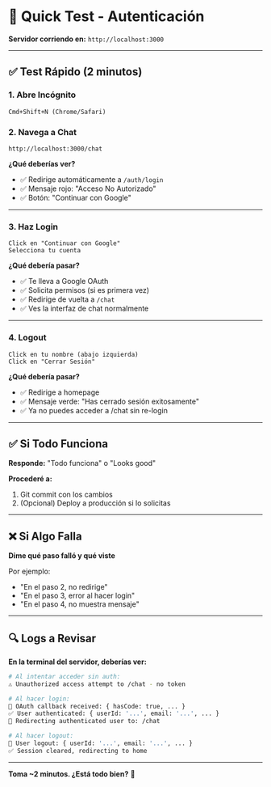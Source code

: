 # 🧪 Quick Test - Autenticación

**Servidor corriendo en:** `http://localhost:3000`

---

## ✅ Test Rápido (2 minutos)

### 1. Abre Incógnito
```
Cmd+Shift+N (Chrome/Safari)
```

### 2. Navega a Chat
```
http://localhost:3000/chat
```

**¿Qué deberías ver?**
- ✅ Redirige automáticamente a `/auth/login`
- ✅ Mensaje rojo: "Acceso No Autorizado"
- ✅ Botón: "Continuar con Google"

---

### 3. Haz Login
```
Click en "Continuar con Google"
Selecciona tu cuenta
```

**¿Qué debería pasar?**
- ✅ Te lleva a Google OAuth
- ✅ Solicita permisos (si es primera vez)
- ✅ Redirige de vuelta a `/chat`
- ✅ Ves la interfaz de chat normalmente

---

### 4. Logout
```
Click en tu nombre (abajo izquierda)
Click en "Cerrar Sesión"
```

**¿Qué debería pasar?**
- ✅ Redirige a homepage
- ✅ Mensaje verde: "Has cerrado sesión exitosamente"
- ✅ Ya no puedes acceder a /chat sin re-login

---

## ✅ Si Todo Funciona

**Responde:** "Todo funciona" o "Looks good"

**Procederé a:**
1. Git commit con los cambios
2. (Opcional) Deploy a producción si lo solicitas

---

## ❌ Si Algo Falla

**Dime qué paso falló y qué viste**

Por ejemplo:
- "En el paso 2, no redirige"
- "En el paso 3, error al hacer login"
- "En el paso 4, no muestra mensaje"

---

## 🔍 Logs a Revisar

**En la terminal del servidor, deberías ver:**

```bash
# Al intentar acceder sin auth:
⚠️ Unauthorized access attempt to /chat - no token

# Al hacer login:
🔐 OAuth callback received: { hasCode: true, ... }
✅ User authenticated: { userId: '...', email: '...', ... }
🔐 Redirecting authenticated user to: /chat

# Al hacer logout:
🔐 User logout: { userId: '...', email: '...', ... }
✅ Session cleared, redirecting to home
```

---

**Toma ~2 minutos. ¿Está todo bien?** 🚀

